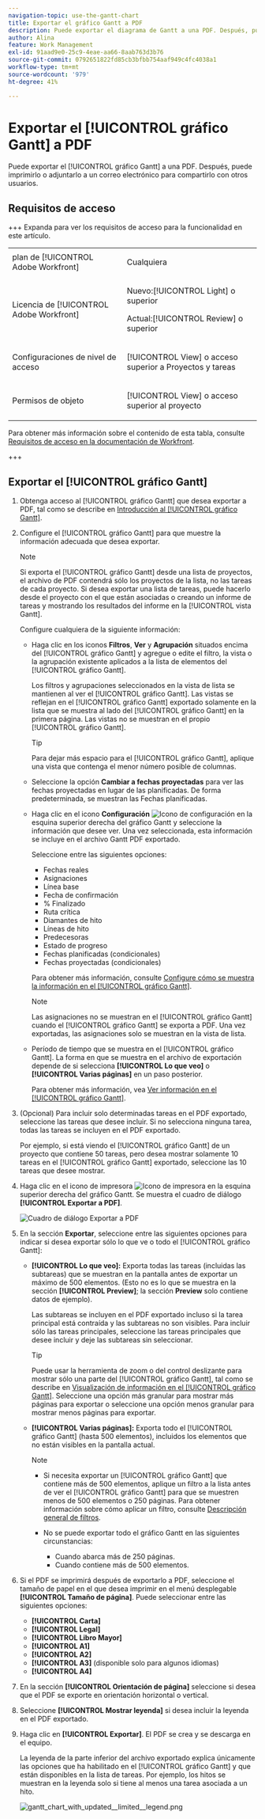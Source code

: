 ```yaml
---
navigation-topic: use-the-gantt-chart
title: Exportar el gráfico Gantt a PDF
description: Puede exportar el diagrama de Gantt a una PDF. Después, puede imprimirlo o adjuntarlo a un correo electrónico para compartirlo con otros usuarios.
author: Alina
feature: Work Management
exl-id: 91aad9e0-25c9-4eae-aa66-8aab763d3b76
source-git-commit: 0792651822fd85cb3bfbb754aaf949c4fc4038a1
workflow-type: tm+mt
source-wordcount: '979'
ht-degree: 41%

---
```


# Exportar el [!UICONTROL gráfico Gantt] a PDF

<!--Audited: 5/2025-->

Puede exportar el [!UICONTROL gráfico Gantt] a una PDF. Después, puede imprimirlo o adjuntarlo a un correo electrónico para compartirlo con otros usuarios.

## Requisitos de acceso

+++ Expanda para ver los requisitos de acceso para la funcionalidad en este artículo.

<table style="table-layout:auto"> 
 <col> 
 <col> 
 <tbody> 
  <tr> 
   <td role="rowheader">plan de [!UICONTROL Adobe Workfront]</td> 
   <td> <p>Cualquiera </p> </td> 
  </tr> 
  <tr> 
   <td role="rowheader">Licencia de [!UICONTROL Adobe Workfront]</td> 
   <td> <p>Nuevo:[!UICONTROL Light] o superior</p>
   <p>Actual:[!UICONTROL Review] o superior</p> </td> 
  </tr> 
  <tr> 
   <td role="rowheader">Configuraciones de nivel de acceso</td> 
   <td> <p>[!UICONTROL View] o acceso superior a Proyectos y tareas</p> </td> 
  </tr> 
  <tr> 
   <td role="rowheader">Permisos de objeto</td> 
   <td> <p>[!UICONTROL View] o acceso superior al proyecto</p> </td> 
  </tr> 
 </tbody> 
</table>

Para obtener más información sobre el contenido de esta tabla, consulte [Requisitos de acceso en la documentación de Workfront](/help/quicksilver/administration-and-setup/add-users/access-levels-and-object-permissions/access-level-requirements-in-documentation.md).

+++

## Exportar el [!UICONTROL gráfico Gantt]

1. Obtenga acceso al [!UICONTROL gráfico Gantt] que desea exportar a PDF, tal como se describe en [Introducción al [!UICONTROL gráfico Gantt]](../../../manage-work/gantt-chart/use-the-gantt-chart/get-started-with-gantt.md).
1. Configure el [!UICONTROL gráfico Gantt] para que muestre la información adecuada que desea exportar.

   >[!NOTE]
   >
   >Si exporta el [!UICONTROL gráfico Gantt] desde una lista de proyectos, el archivo de PDF contendrá sólo los proyectos de la lista, no las tareas de cada proyecto. Si desea exportar una lista de tareas, puede hacerlo desde el proyecto con el que están asociadas o creando un informe de tareas y mostrando los resultados del informe en la [!UICONTROL vista Gantt].

   Configure cualquiera de la siguiente información:

   * Haga clic en los iconos **Filtros**, **Ver** y **Agrupación** situados encima del [!UICONTROL gráfico Gantt] y agregue o edite el filtro, la vista o la agrupación existente aplicados a la lista de elementos del [!UICONTROL gráfico Gantt].

     Los filtros y agrupaciones seleccionados en la vista de lista se mantienen al ver el [!UICONTROL gráfico Gantt]. Las vistas se reflejan en el [!UICONTROL gráfico Gantt] exportado solamente en la lista que se muestra al lado del [!UICONTROL gráfico Gantt] en la primera página. Las vistas no se muestran en el propio [!UICONTROL gráfico Gantt].

     >[!TIP]
     >
     >Para dejar más espacio para el [!UICONTROL gráfico Gantt], aplique una vista que contenga el menor número posible de columnas.

   * Seleccione la opción **Cambiar a fechas proyectadas** para ver las fechas proyectadas en lugar de las planificadas. De forma predeterminada, se muestran las Fechas planificadas.

   * Haga clic en el icono **Configuración** ![Icono de configuración](assets/settings-icon.png) en la esquina superior derecha del gráfico Gantt y seleccione la información que desee ver. Una vez seleccionada, esta información se incluye en el archivo Gantt PDF exportado.

     Seleccione entre las siguientes opciones:

      * Fechas reales
      * Asignaciones
      * Línea base
      * Fecha de confirmación
      * % Finalizado
      * Ruta crítica
      * Diamantes de hito
      * Líneas de hito
      * Predecesoras
      * Estado de progreso
      * Fechas planificadas (condicionales)
      * Fechas proyectadas (condicionales)

     Para obtener más información, consulte [Configure cómo se muestra la información en el [!UICONTROL gráfico Gantt]](../../../manage-work/gantt-chart/use-the-gantt-chart/configure-info-on-gantt-chart.md).

     >[!NOTE]
     >
     > Las asignaciones no se muestran en el [!UICONTROL gráfico Gantt] cuando el [!UICONTROL gráfico Gantt] se exporta a PDF. Una vez exportadas, las asignaciones solo se muestran en la vista de lista.

   * Período de tiempo que se muestra en el [!UICONTROL gráfico Gantt]. La forma en que se muestra en el archivo de exportación depende de si selecciona **[!UICONTROL Lo que veo]** o **[!UICONTROL Varias páginas]** en un paso posterior.

     Para obtener más información, vea [Ver información en el [!UICONTROL gráfico Gantt]](../../../manage-work/gantt-chart/use-the-gantt-chart/view-info-in-gantt.md).



1. (Opcional) Para incluir solo determinadas tareas en el PDF exportado, seleccione las tareas que desee incluir. Si no selecciona ninguna tarea, todas las tareas se incluyen en el PDF exportado.

   Por ejemplo, si está viendo el [!UICONTROL gráfico Gantt] de un proyecto que contiene 50 tareas, pero desea mostrar solamente 10 tareas en el [!UICONTROL gráfico Gantt] exportado, seleccione las 10 tareas que desee mostrar.

1. Haga clic en el icono de impresora ![Icono de impresora](assets/printer-icon.png) en la esquina superior derecha del gráfico Gantt.
Se muestra el cuadro de diálogo **[!UICONTROL Exportar a PDF]**.

   ![Cuadro de diálogo Exportar a PDF](assets/exported-gantt-ui-350x225.png)

1. En la sección **Exportar**, seleccione entre las siguientes opciones para indicar si desea exportar sólo lo que ve o todo el [!UICONTROL gráfico Gantt]:

   * **[!UICONTROL Lo que veo]:** Exporta todas las tareas (incluidas las subtareas) que se muestran en la pantalla antes de exportar un máximo de 500 elementos. (Esto no es lo que se muestra en la sección **[!UICONTROL Preview]**; la sección **Preview** solo contiene datos de ejemplo).

     Las subtareas se incluyen en el PDF exportado incluso si la tarea principal está contraída y las subtareas no son visibles. Para incluir sólo las tareas principales, seleccione las tareas principales que desee incluir y deje las subtareas sin seleccionar.

     >[!TIP]
     >
     >Puede usar la herramienta de zoom o del control deslizante para mostrar sólo una parte del [!UICONTROL gráfico Gantt], tal como se describe en [Visualización de información en el [!UICONTROL gráfico Gantt]](../../../manage-work/gantt-chart/use-the-gantt-chart/view-info-in-gantt.md). Seleccione una opción más granular para mostrar más páginas para exportar o seleccione una opción menos granular para mostrar menos páginas para exportar.


   * **[!UICONTROL Varias páginas]:** Exporta todo el [!UICONTROL gráfico Gantt] (hasta 500 elementos), incluidos los elementos que no están visibles en la pantalla actual.

     >[!NOTE]
     >
     >* Si necesita exportar un [!UICONTROL gráfico Gantt] que contiene más de 500 elementos, aplique un filtro a la lista antes de ver el [!UICONTROL gráfico Gantt] para que se muestren menos de 500 elementos o 250 páginas. Para obtener información sobre cómo aplicar un filtro, consulte [Descripción general de filtros](../../../reports-and-dashboards/reports/reporting-elements/filters-overview.md).
     >
     >
     >* No se puede exportar todo el gráfico Gantt en las siguientes circunstancias:
     >   
     >   * Cuando abarca más de 250 páginas.
     >   * Cuando contiene más de 500 elementos.


1. Si el PDF se imprimirá después de exportarlo a PDF, seleccione el tamaño de papel en el que desea imprimir en el menú desplegable **[!UICONTROL Tamaño de página]**.
Puede seleccionar entre las siguientes opciones:

   * **[!UICONTROL Carta]**
   * **[!UICONTROL Legal]**
   * **[!UICONTROL Libro Mayor]**
   * **[!UICONTROL A1]**
   * **[!UICONTROL A2]**
   * **[!UICONTROL A3]** (disponible solo para algunos idiomas)
   * **[!UICONTROL A4]**
1. En la sección **[!UICONTROL Orientación de página]** seleccione si desea que el PDF se exporte en orientación horizontal o vertical.
1. Seleccione **[!UICONTROL Mostrar leyenda]** si desea incluir la leyenda en el PDF exportado.
1. Haga clic en **[!UICONTROL Exportar]**. El PDF se crea y se descarga en el equipo.

   La leyenda de la parte inferior del archivo exportado explica únicamente las opciones que ha habilitado en el [!UICONTROL gráfico Gantt] y que están disponibles en la lista de tareas. Por ejemplo, los hitos se muestran en la leyenda solo si tiene al menos una tarea asociada a un hito.

   ![gantt_chart_with_updated__limited__legend.png](assets/gantt-chart-with-updated--limited--legend-350x271.png)
